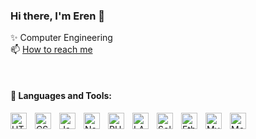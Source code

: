 ### Hi there, I'm Eren 👋

✨ Computer Engineering
<br/>
📫 [How to reach me](mailto:erenbekman@gmail.com)
<br/>
<!-- 🌱 I’m currently learning everything 🤣 -->

<!-- ✨ I am a 3rd year Computer Engineering student at Beykent University.
Technologies I use: Html, Css, JavaScript, PHP, Laravel, Vue js, Nuxt js, Node js, Mongo DB, MYSQL, Solidity ,Smart Contract, Web3/Ethers js, Truffle/Hardhat  -->
<br/>

<!-- ### Connect with me:
<img align="left" alt="twitter" width="26px" src="https://twitter.com/ErenBekman" style="padding-right:10px;" />
<img align="left" alt="instagram" width="26px" src="https://instagram.com/erenbekmann" style="padding-right:10px;" />
<img align="left" alt="linkedin" width="26px" src="https://linkedin.com/in/erenbekman" style="padding-right:10px;" /> -->

#### 🧰 Languages and Tools:

<img align="left" alt="HTML5" width="26px" src="https://cdn.jsdelivr.net/gh/devicons/devicon/icons/html5/html5-original.svg" style="padding-right:10px;" />
<img align="left" alt="CSS3" width="26px" src="https://cdn.jsdelivr.net/gh/devicons/devicon/icons/css3/css3-original.svg" style="padding-right:10px;" />
<img align="left" alt="JavaScript" width="26px" src="https://cdn.jsdelivr.net/gh/devicons/devicon/icons/javascript/javascript-original.svg" style="padding-right:10px;" />
<img align="left" alt="Node.js" width="26px" src="https://cdn.jsdelivr.net/gh/devicons/devicon/icons/nodejs/nodejs-original.svg" style="padding-right:10px;" />
<img align="left" alt="PHP" width="26px" src="https://cdn.jsdelivr.net/gh/devicons/devicon@latest/icons/php/php-original.svg" style="padding-right:10px;" />
<img align="left" alt="LARAVEL" width="26px" src="https://www.zend.com/sites/default/files/image/2019-09/logo-laravel.jpg" style="padding-right:10px;" />
<img align="left" alt="Solidity" width="26px" src="https://cdn.jsdelivr.net/gh/devicons/devicon/icons/solidity/solidity-original.svg" style="padding-right:10px;" />
<img align="left" alt="Ethereum" width="26px" src="https://upload.wikimedia.org/wikipedia/commons/thumb/0/05/Ethereum_logo_2014.svg/1257px-Ethereum_logo_2014.svg.png" style="padding-right:10px;" />
<img align="left" alt="MySQL" width="26px" src="https://cdn.jsdelivr.net/gh/devicons/devicon/icons/mysql/mysql-original.svg" style="padding-right:10px;" />
<img align="left" alt="MongoDB" width="26px" src="https://cdn.jsdelivr.net/gh/devicons/devicon/icons/mongodb/mongodb-original.svg" style="padding-right:10px;" />


<!--
**erenbekman**
- 🔭 I’m currently working on ...
- 🌱 I’m currently learning ...
- 👯 I’m looking to collaborate on ...
- 🤔 I’m looking   for help with ...
- 💬 Ask me about ...
- 📫 How to reach me: ...
- 😄 Pronouns: ...
- ⚡ Fun fact: ...
-->
